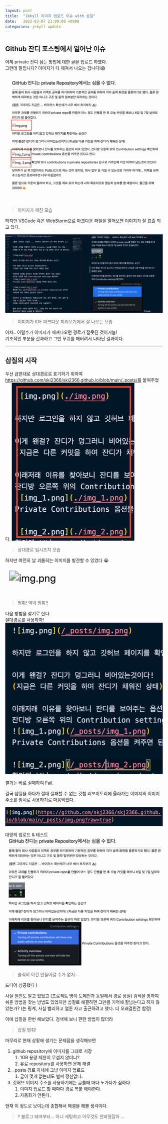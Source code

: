 ```yaml
---
layout: post
title:  "Jekyll 이미지 업로드 이슈 with 삽질"
date:   2022-03-07 23:09:00 +0900
categories: jekyll update
---
```


## Github 잔디 포스팅에서 일어난 이슈 

어제 private 잔디 심는 방법에 대한 글을 업로드 하였다.  
그런데 말입니다? 이미지가 다 깨져서 나오는 겁니다!😱  

![img.png](https://github.com/skj2366/skj2366.github.io/blob/main/_posts/Jekyll%20%EC%9D%B4%EB%AF%B8%EC%A7%80%20%EC%97%86%EC%9D%8C.png?raw=true) 
>이미지가 깨진 모습



하지만 VSCode 혹은 WebStorm으로 마크다운 파일을 열어보면 이미지가 잘 표출 되고 있다.


![img.png](https://github.com/skj2366/skj2366.github.io/blob/main/_posts/Jekyll%20IDE%20md미리보기%20잘%20나옴.png?raw=true)
>이미지가 IDE 마크다운 미리보기에서 잘 나오는 모습

아차.. 이럴수가 이미지가 깨져나오면 경로가 잘못된 것이거늘!  
기초적인 부분을 간과하고 그만 푸쉬를 해버려서 나타난 결과이다. 

---

## 삽질의 시작 

우선 급한대로 상대경로로 표기하기 위하여 https://github.com/skj2366/skj2366.github.io/blob/main/_posts/를 붙여주었다.
![임시조치.png](https://github.com/skj2366/skj2366.github.io/blob/main/_posts/Jekyll%20%EC%9D%B4%EB%AF%B8%EC%A7%80%20%EA%B2%BD%EB%A1%9C%20%EC%A1%B0%EC%B9%98.png?raw=true)
>상대경로 임시조치 모습


하지만 여전히 날 괴롭히는 이미지를 발견할 수 있었다 😭 
![머_멈춰.png](https://github.com/skj2366/skj2366.github.io/blob/main/_posts/%EC%97%AC%EC%A0%84%ED%9E%88%20%EB%82%A0%20%EA%B4%B4%EB%A1%AD%ED%9E%88%EB%8A%94%20%EC%9D%B4%EB%AF%B8%EC%A7%80.png?raw=true)
> 멈춰! 엑박 멈춰!!

  
  다음 방법을 찾기로 한다.  
  절대경로를 사용하자! 
  ![절대경로.png](https://github.com/skj2366/skj2366.github.io/blob/main/_posts/절대경로%20사용.png?raw=true)

결과는 바로 실패하여 Fail.

결국 삽질을 하다가 절대 실패할 수 없는 깃헙 리포지토리에 올라가는 이미지의 이미지 주소를 임시로 사용하기로 마음먹었다.

![깃허브 이미지 url](https://github.com/skj2366/skj2366.github.io/blob/main/_posts/%EA%B9%83%ED%97%88%EB%B8%8C%20%EC%9D%B4%EB%AF%B8%EC%A7%80%20url%20%EC%82%AC%EC%9A%A9.png)


대망의 업로드 & 테스트
![업로드완료](https://github.com/skj2366/skj2366.github.io/blob/main/_posts/%EC%9D%B4%EA%B1%B4%20%EC%95%88%EB%93%A4%EC%96%B4%EA%B0%88%EC%88%98%EA%B0%80%20%EC%97%86%EC%A7%80.png)
> 솔직히 이건 안들어갈 수가 없지 ..

드디어 성공했다 ! 

사실 원인도 알고 있었고 (프로젝트 명이 도메인과 동일해서 경로 상실) 
검색을 통하여 쉬운 방법을 찾는 방법도 있었지만 삽질로 해결하면 그만큼 기억에 잘남는다고 하지 않았는가? (는 핑계, 사실 빨리하고 얼른 자고 출근하려고 했다. 더 오래걸린건 함정)

이에 삽질을 한번 해보았다. 검색해 보니 편한 방법이 많더라
> 삽질 멈춰! 

마무리로 현재 상황에 생기는 문제점을 생각해보면
1. github repository에 이미지를 그대로 저장 
   1. 1GB 용량 제한이 무섭지 않더냐?
   2. 유료 repository를 사용하면 문제 해결 
2. _posts 경로 자체에 그냥 이미지 업로드
   1. 글이 몇개 없는데도 벌써 정신없다.
3. 깃허브 이미지 주소를 사용하기에는 글쓸때 마다 노가다가 심하다 
   1. 이미지 업로드 할 때마다 경로 복붙 해야한다.
   2. 자동화가 안된다.

현재 이 정도로 보이는데 종합해서 해결을 해볼 생각이다.
> ? 블로그 테마부터... 아니 세팅하고 아무것도 안바꿨잖아 ...